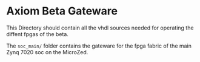 # Axiom Beta Gateware
This Directory should contain all the vhdl sources needed for operating the diffent fpgas of the beta.

The `soc_main/` folder contains the gateware for the fpga fabric of the main Zynq 7020 soc on the MicroZed.
